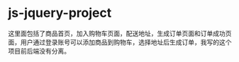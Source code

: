 # js-jquery-project
这里面包括了商品首页，加入购物车页面，配送地址，生成订单页面和订单成功页面，用户通过登录账号可以添加商品到购物车，选择地址后生成订单，我写的这个项目前后端没有分离。
